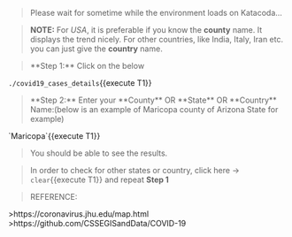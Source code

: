 <blockquote>Please wait for sometime while the environment loads on Katacoda...</blockquote>

>**NOTE:**
>For *USA*, it is preferable if you know the **county** name. It displays the trend nicely.
>For other countries, like India, Italy, Iran etc. you can just give the **country** name.

<blockquote>**Step 1:** Click on the below</blockquote>

`./covid19_cases_details`{{execute T1}}

<blockquote>**Step 2:** Enter your **County** OR **State** OR **Country** Name:(below is an example of Maricopa county of Arizona State for example)</blockquote>
`Maricopa`{{execute T1}}

>You should be able to see the results. 

>In order to check for other states or country, click here -> `clear`{{execute T1}} and repeat **Step 1**


<blockquote>REFERENCE:</blockquote>
>https://coronavirus.jhu.edu/map.html
>https://github.com/CSSEGISandData/COVID-19

